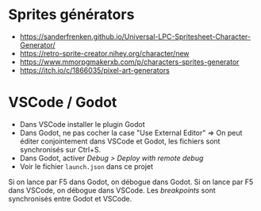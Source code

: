 # Sprites générators

* <https://sanderfrenken.github.io/Universal-LPC-Spritesheet-Character-Generator/>
* <https://retro-sprite-creator.nihey.org/character/new>
* <https://www.mmorpgmakerxb.com/p/characters-sprites-generator>
* <https://itch.io/c/1866035/pixel-art-generators>

# VSCode / Godot

* Dans VSCode installer le plugin Godot
* Dans Godot, ne pas cocher la case "Use External Editor" => On peut éditer
  conjointement dans VSCode et Godot, les fichiers sont synchronisés sur Ctrl+S.
* Dans Godot, activer _Debug > Deploy with remote debug_
* Voir le fichier `launch.json` dans ce projet

Si on lance par F5 dans Godot, on débogue dans Godot. Si on lance par F5 dans
VSCode, on débogue dans VSCode. Les _breakpoints_ sont synchronisés entre Godot
et VSCode.
